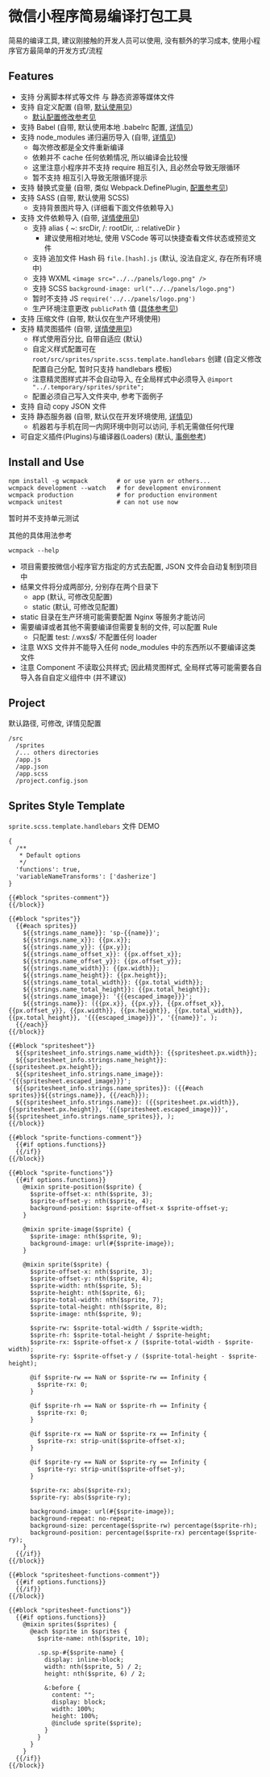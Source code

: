 # 微信小程序简易编译打包工具

简易的编译工具, 建议刚接触的开发人员可以使用, 没有额外的学习成本, 使用小程序官方最简单的开发方式/流程


## Features

- 支持 分离脚本样式等文件 与 静态资源等媒体文件
- 支持 自定义配置 (自带, [默认使用见](https://github.com/DavidKk/wcmpack/tree/master/src/constants))
  - [默认配置修改参考见](https://github.com/DavidKk/wcmpack/tree/master/src/optionManager.js)
- 支持 Babel (自带, 默认使用本地 .babelrc 配置, [详情见](https://github.com/DavidKk/wcmpack/tree/master/src/loaders/babel.js))
- 支持 node_modules 递归遍历导入 (自带, [详情见](https://github.com/DavidKk/wcmpack/tree/master/src/loaders/linkage.js))
  - 每次修改都是全文件重新编译
  - 依赖并不 cache 任何依赖情况, 所以编译会比较慢
  - 这里注意小程序并不支持 require 相互引入, 且必然会导致无限循环
  - 暂不支持 相互引入导致无限循环提示
- 支持 替换式变量 (自带, 类似 Webpack.DefinePlugin, [配置参考见](https://github.com/DavidKk/wcmpack/tree/master/src/constants/common.config.js))
- 支持 SASS (自带, 默认使用 SCSS)
  - 支持背景图片导入 (详细看下面文件依赖导入)
- 支持 文件依赖导入 (自带, [详情使用见](https://github.com/DavidKk/wcmpack/tree/master/src/loaders/file.js))
  - 支持 alias { ~: srcDir, /: rootDir, .: relativeDir }
    - 建议使用相对地址, 使用 VSCode 等可以快捷查看文件状态或预览文件
  - 支持 追加文件 Hash 码 `file.[hash].js` (默认, 没法自定义, 存在所有环境中)
  - 支持 WXML `<image src="../../panels/logo.png" />`
  - 支持 SCSS `background-image: url("../../panels/logo.png")`
  - 暂时不支持 JS `require('../../panels/logo.png')`
  - 生产环境注意更改 `publicPath` 值 ([具体参考见](https://github.com/DavidKk/wcmpack/tree/master/src/optionManager.js))
- 支持 压缩文件 (自带, 默认仅在生产环境使用)
- 支持 精灵图插件 (自带, [详情使用见](https://github.com/DavidKk/wcmpack/tree/master/src/plugins/spritesmith.js))
  - 样式使用百分比, 自带自适应 (默认)
  - 自定义样式配置可在 `root/src/sprites/sprite.scss.template.handlebars` 创建 (自定义修改配置自己分配, 暂时只支持 handlebars 模板)
  - 注意精灵图样式并不会自动导入, 在全局样式中必须导入 `@import "../.temporary/sprites/sprite";`
  - 配置必须自己写入文件夹中, 参考下面例子
- 支持 自动 copy JSON 文件
- 支持 静态服务器 (自带, 默认仅在开发环境使用, [详情见](https://github.com/DavidKk/wcmpack/tree/master/src/plugins/staticServer.js))
  - 机器若与手机在同一内网环境中则可以访问, 手机无需做任何代理
- 可自定义插件(Plugins)与编译器(Loaders) (默认, [事例参考](https://github.com/DavidKk/wcmpack/tree/master/src/plugins/))


## Install and Use

```
npm install -g wcmpack        # or use yarn or others...
wcmpack development --watch   # for development environment
wcmpack production            # for production environment
wcmpack unitest               # can not use now
```

暂时并不支持单元测试

其他的具体用法参考

```
wcmpack --help
```

- 项目需要按微信小程序官方指定的方式去配置, JSON 文件会自动复制到项目中
- 结果文件将分成两部分, 分别存在两个目录下
  - app (默认, 可修改见配置)
  - static (默认, 可修改见配置)
- static 目录在生产环境可能需要配置 Nginx 等服务才能访问
- 需要编译或者其他不需要编译但需要复制的文件, 可以配置 Rule
  - 只配置 test: /\.wxs$/ 不配置任何 loader
- 注意 WXS 文件并不能导入任何 node_modules 中的东西所以不要编译这类文件
- 注意 Component 不读取公共样式; 因此精灵图样式, 全局样式等可能需要各自导入各自自定义组件中 (并不建议)


## Project

默认路径, 可修改, 详情见配置

```
/src
  /sprites
  /... others directories
  /app.js
  /app.json
  /app.scss
  /project.config.json

```

## Sprites Style Template

`sprite.scss.template.handlebars` 文件 DEMO

```
{
  /**
   * Default options
   */
  'functions': true,
  'variableNameTransforms': ['dasherize']
}

{{#block "sprites-comment"}}
{{/block}}

{{#block "sprites"}}
  {{#each sprites}}
    ${{strings.name_name}}: 'sp-{{name}}';
    ${{strings.name_x}}: {{px.x}};
    ${{strings.name_y}}: {{px.y}};
    ${{strings.name_offset_x}}: {{px.offset_x}};
    ${{strings.name_offset_y}}: {{px.offset_y}};
    ${{strings.name_width}}: {{px.width}};
    ${{strings.name_height}}: {{px.height}};
    ${{strings.name_total_width}}: {{px.total_width}};
    ${{strings.name_total_height}}: {{px.total_height}};
    ${{strings.name_image}}: '{{{escaped_image}}}';
    ${{strings.name}}: ({{px.x}}, {{px.y}}, {{px.offset_x}}, {{px.offset_y}}, {{px.width}}, {{px.height}}, {{px.total_width}}, {{px.total_height}}, '{{{escaped_image}}}', '{{name}}', );
  {{/each}}
{{/block}}

{{#block "spritesheet"}}
  ${{spritesheet_info.strings.name_width}}: {{spritesheet.px.width}};
  ${{spritesheet_info.strings.name_height}}: {{spritesheet.px.height}};
  ${{spritesheet_info.strings.name_image}}: '{{{spritesheet.escaped_image}}}';
  ${{spritesheet_info.strings.name_sprites}}: ({{#each sprites}}${{strings.name}}, {{/each}});
  ${{spritesheet_info.strings.name}}: ({{spritesheet.px.width}}, {{spritesheet.px.height}}, '{{{spritesheet.escaped_image}}}', ${{spritesheet_info.strings.name_sprites}}, );
{{/block}}

{{#block "sprite-functions-comment"}}
  {{#if options.functions}}
  {{/if}}
{{/block}}

{{#block "sprite-functions"}}
  {{#if options.functions}}
    @mixin sprite-position($sprite) {
      $sprite-offset-x: nth($sprite, 3);
      $sprite-offset-y: nth($sprite, 4);
      background-position: $sprite-offset-x $sprite-offset-y;
    }

    @mixin sprite-image($sprite) {
      $sprite-image: nth($sprite, 9);
      background-image: url(#{$sprite-image});
    }

    @mixin sprite($sprite) {
      $sprite-offset-x: nth($sprite, 3);
      $sprite-offset-y: nth($sprite, 4);
      $sprite-width: nth($sprite, 5);
      $sprite-height: nth($sprite, 6);
      $sprite-total-width: nth($sprite, 7);
      $sprite-total-height: nth($sprite, 8);
      $sprite-image: nth($sprite, 9);

      $sprite-rw: $sprite-total-width / $sprite-width;
      $sprite-rh: $sprite-total-height / $sprite-height;
      $sprite-rx: $sprite-offset-x / ($sprite-total-width - $sprite-width);
      $sprite-ry: $sprite-offset-y / ($sprite-total-height - $sprite-height);

      @if $sprite-rw == NaN or $sprite-rw == Infinity {
        $sprite-rx: 0;
      }

      @if $sprite-rh == NaN or $sprite-rh == Infinity {
        $sprite-rx: 0;
      }

      @if $sprite-rx == NaN or $sprite-rx == Infinity {
        $sprite-rx: strip-unit($sprite-offset-x);
      }

      @if $sprite-ry == NaN or $sprite-ry == Infinity {
        $sprite-ry: strip-unit($sprite-offset-y);
      }

      $sprite-rx: abs($sprite-rx);
      $sprite-ry: abs($sprite-ry);

      background-image: url(#{$sprite-image});
      background-repeat: no-repeat;
      background-size: percentage($sprite-rw) percentage($sprite-rh);
      background-position: percentage($sprite-rx) percentage($sprite-ry);
    }
  {{/if}}
{{/block}}

{{#block "spritesheet-functions-comment"}}
  {{#if options.functions}}
  {{/if}}
{{/block}}

{{#block "spritesheet-functions"}}
  {{#if options.functions}}
    @mixin sprites($sprites) {
      @each $sprite in $sprites {
        $sprite-name: nth($sprite, 10);

        .sp.sp-#{$sprite-name} {
          display: inline-block;
          width: nth($sprite, 5) / 2;
          height: nth($sprite, 6) / 2;

          &:before {
            content: "";
            display: block;
            width: 100%;
            height: 100%;
            @include sprite($sprite);
          }
        }
      }
    }
  {{/if}}
{{/block}}
```
